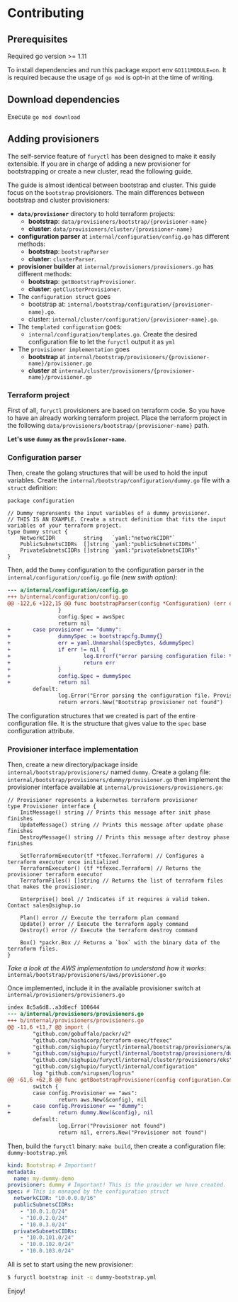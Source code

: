 # Contributing

## Prerequisites

Required go version >= 1.11

To install dependencies and run this package export env `GO111MODULE=on`.
It is required because the usage of `go mod` is opt-in at the time of writing.

## Download dependencies

Execute `go mod download`

## Adding provisioners

The self-service feature of `furyctl` has been designed to make it easily extensible. If you are in charge of adding
a new provisioner for bootstrapping or create a new cluster, read the following guide.

The guide is almost identical between bootstrap and cluster. This guide focus on the `bootstrap` provisioners.
The main differences between bootstrap and cluster provisioners:

- **`data/provisioner`** directory to hold terraform projects:
  - **bootstrap**: `data/provisioners/bootstrap/{provisioner-name}`
  - **cluster**: `data/provisioners/cluster/{provisioner-name}`
- **configuration parser** at `internal/configuration/config.go` has different methods:
  - **bootstrap**: `bootstrapParser`
  - **cluster**: `clusterParser`.
- **provisioner builder** at `internal/provisioners/provisioners.go` has different methods:
  - **bootstrap**: `getBootstrapProvisioner`.
  - **cluster**: `getClusterProvisioner`.
- The `configuration struct` goes
  - bootstrap at: `internal/bootstrap/configuration/{provisioner-name}.go`.
  - cluster: `internal/cluster/configuration/{provisioner-name}.go`.
- The `templated configuration` goes:
  - `internal/configuration/templates.go`. Create the desired configuration file to let the `furyctl` output it as `yml`
- The `provisioner implementation` goes
  - **bootstrap** at `internal/bootstrap/provisioners/{provisioner-name}/provisioner.go`
  - **cluster** at `internal/cluster/provisioners/{provisioner-name}/provisioner.go`

### Terraform project

First of all, `furyctl` provisioners are based on terraform code. So you have to have an already
working terraform project.
Place the terraform project in the following `data/provisioners/bootstrap/{provisioner-name}` path.

**Let's use `dummy` as the `provisioner-name`.**

### Configuration parser

Then, create the golang structures that will be used to hold the input variables.
Create the `internal/bootstrap/configuration/dummy.go` file with a `struct` definition:

```golang
package configuration

// Dummy reprensents the input variables of a dummy provisioner.
// THIS IS AN EXAMPLE. Create a struct definition that fits the input variables of your terraform project.
type Dummy struct {
	NetworkCIDR         string   `yaml:"networkCIDR"`
	PublicSubnetsCIDRs  []string `yaml:"publicSubnetsCIDRs"`
	PrivateSubnetsCIDRs []string `yaml:"privateSubnetsCIDRs"`
}
```

Then, add the `Dummy` configuration to the configuration parser in the `internal/configuration/config.go` file
*(new swith option)*:

```diff
--- a/internal/configuration/config.go
+++ b/internal/configuration/config.go
@@ -122,6 +122,15 @@ func bootstrapParser(config *Configuration) (err error) {
                }
                config.Spec = awsSpec
                return nil
+       case provisioner == "dummy":
+               dummySpec := bootstrapcfg.Dummy{}
+               err = yaml.Unmarshal(specBytes, &dummySpec)
+               if err != nil {
+                       log.Errorf("error parsing configuration file: %v", err)
+                       return err
+               }
+               config.Spec = dummySpec
+               return nil
        default:
                log.Error("Error parsing the configuration file. Provisioner not found")
                return errors.New("Bootstrap provisioner not found")
```

The configuration structures that we created is part of the entire configuration file.
It is the structure that gives value to the `spec` base configuration attribute.

### Provisioner interface implementation

Then, create a new directory/package inside `internal/bootstrap/provisioners/` named `dummy`.
Create a golang file: `internal/bootstrap/provisioners/dummy/provisioner.go` then implement the provisioner interface
available at `internal/provisioners/provisioners.go`:

```golang
// Provisioner represents a kubernetes terraform provisioner
type Provisioner interface {
	InitMessage() string // Prints this message after init phase finishes
	UpdateMessage() string // Prints this message after update phase finishes
	DestroyMessage() string // Prints this message after destroy phase finishes

	SetTerraformExecutor(tf *tfexec.Terraform) // Configures a terraform executor once initialized
	TerraformExecutor() (tf *tfexec.Terraform) // Returns the provisioner terraform executor
	TerraformFiles() []string // Returns the list of terraform files that makes the provisioner.

	Enterprise() bool // Indicates if it requires a valid token. Contact sales@sighup.io

	Plan() error // Execute the terraform plan command
	Update() error // Execute the terraform apply command
	Destroy() error // Execute the terraform destroy command

	Box() *packr.Box // Returns a `box` with the binary data of the terraform files.
}
```

*Take a look at the AWS implementation to understand how it works*: `internal/bootstrap/provisioners/aws/provisioner.go`

Once implemented, include it in the available provisioner switch at `internal/provisioners/provisioners.go`

```diff
index 8c5a6d8..a3d6ecf 100644
--- a/internal/provisioners/provisioners.go
+++ b/internal/provisioners/provisioners.go
@@ -11,6 +11,7 @@ import (
        "github.com/gobuffalo/packr/v2"
        "github.com/hashicorp/terraform-exec/tfexec"
        "github.com/sighupio/furyctl/internal/bootstrap/provisioners/aws"
+       "github.com/sighupio/furyctl/internal/bootstrap/provisioners/dummy"
        "github.com/sighupio/furyctl/internal/cluster/provisioners/eks"
        "github.com/sighupio/furyctl/internal/configuration"
        log "github.com/sirupsen/logrus"
@@ -61,6 +62,8 @@ func getBootstrapProvisioner(config configuration.Configuration) (Provisioner, e
        switch {
        case config.Provisioner == "aws":
                return aws.New(&config), nil
+       case config.Provisioner == "dummy":
+               return dummy.New(&config), nil
        default:
                log.Error("Provisioner not found")
                return nil, errors.New("Provisioner not found")
```

Then, build the `furyctl` binary: `make build`, then create a configuration file: `dummy-bootstrap.yml`

```yaml
kind: Bootstrap # Important!
metadata:
  name: my-dummy-demo
provisioner: dummy # Important! This is the provider we have created.
spec: # This is managed by the configuration struct
  networkCIDR: "10.0.0.0/16"
  publicSubnetsCIDRs:
    - "10.0.1.0/24"
    - "10.0.2.0/24"
    - "10.0.3.0/24"
  privateSubnetsCIDRs:
    - "10.0.101.0/24"
    - "10.0.102.0/24"
    - "10.0.103.0/24"
```

All is set to start using the new provisioner:

```bash
$ furyctl bootstrap init -c dummy-bootstrap.yml
```

Enjoy!
